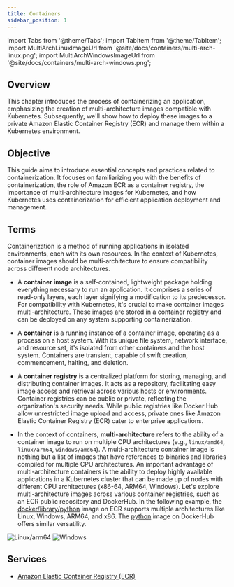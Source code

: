 ```yaml
---
title: Containers
sidebar_position: 1
---
```

import Tabs from '@theme/Tabs';
import TabItem from '@theme/TabItem';
import MultiArchLinuxImageUrl from '@site/docs/containers/multi-arch-linux.png';
import MultiArchWindowsImageUrl from '@site/docs/containers/multi-arch-windows.png';

## Overview

This chapter introduces the process of containerizing an application, emphasizing the creation of multi-architecture images compatible with Kubernetes. Subsequently, we'll show how to deploy these images to a private Amazon Elastic Container Registry (ECR) and manage them within a Kubernetes environment.

## Objective

This guide aims to introduce essential concepts and practices related to containerization. It focuses on familiarizing you with the benefits of containerization, the role of Amazon ECR as a container registry, the importance of multi-architecture images for Kubernetes, and how Kubernetes uses containerization for efficient application deployment and management.

## Terms

Containerization is a method of running applications in isolated environments, each with its own resources. In the context of Kubernetes, container images should be multi-architecture to ensure compatibility across different node architectures.

- A **container image** is a self-contained, lightweight package holding everything necessary to run an application. It comprises a series of read-only layers, each layer signifying a modification to its predecessor. For compatibility with Kubernetes, it's crucial to make container images multi-architecture. These images are stored in a container registry and can be deployed on any system supporting containerization.

- A **container** is a running instance of a container image, operating as a process on a host system. With its unique file system, network interface, and resource set, it's isolated from other containers and the host system. Containers are transient, capable of swift creation, commencement, halting, and deletion.

- A **container registry** is a centralized platform for storing, managing, and distributing container images. It acts as a repository, facilitating easy image access and retrieval across various hosts or environments. Container registries can be public or private, reflecting the organization's security needs. While public registries like Docker Hub allow unrestricted image upload and access, private ones like Amazon Elastic Container Registry (ECR) cater to enterprise applications.

- In the context of containers, **multi-architecture** refers to the ability of a container image to run on multiple CPU architectures (e.g., `linux/amd64`, `linux/arm64`, `windows/amd64`). A multi-architecture container image is nothing but a list of images that have references to binaries and libraries compiled for multiple CPU architectures. An important advantage of multi-architecture containers is the ability to deploy highly available applications in a Kubernetes cluster that can be made up of nodes with different CPU architectures (x86-64, ARM64, Windows). Let's explore multi-architecture images across various container registries, such as an ECR public repository and DockerHub. In the following example, the [docker/library/python](https://gallery.ecr.aws/docker/library/python#:~:text=OS/Arch%3A%C2%A0Linux%2C%20Windows%2C%20ARM%2064%2C%20x86%2D64%2C%20x86%2C%20ARM) image on ECR supports multiple architectures like Linux, Windows, ARM64, and x86. The [python](https://hub.docker.com/_/python#:~:text=Supported%20architectures) image on DockerHub offers similar versatility.
<Tabs>
  <TabItem value="Linux/arm64" label="Linux/arm64" default>
    <img src={MultiArchLinuxImageUrl} alt="Linux/arm64" />
  </TabItem>
    <TabItem value="Windows" label="Windows" default>
    <img src={MultiArchWindowsImageUrl} alt="Windows" />
  </TabItem>
</Tabs>

## Services

- [Amazon Elastic Container Registry (ECR)](https://aws.amazon.com/ecr/)
